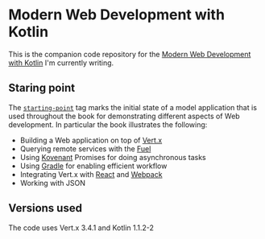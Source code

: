 # Modern Web Development with Kotlin

This is the companion code repository for the [Modern Web Development with Kotlin](https://leanpub.com/modern-web-development-with-kotlin) I'm currently writing.

## Staring point

The [`starting-point`](https://github.com/denisftw/modern-web-kotlin/releases/tag/starting-point) tag marks the initial state of a model application that is used throughout the book for demonstrating different aspects of Web development. In particular the book illustrates the following:

* Building a Web application on top of [Vert.x](http://vertx.io/)
* Querying remote services with the [Fuel](https://github.com/kittinunf/Fuel)
* Using [Kovenant](https://github.com/mplatvoet/kovenant) Promises for doing asynchronous tasks
* Using [Gradle](https://gradle.org/) for enabling efficient workflow
* Integrating Vert.x with [React](https://facebook.github.io/react/) and [Webpack](https://webpack.github.io/)
* Working with JSON

## Versions used

The code uses Vert.x 3.4.1 and Kotlin 1.1.2-2
